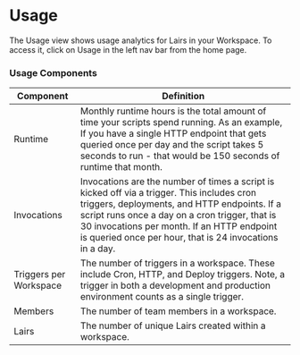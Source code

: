 # Usage

The Usage view shows usage analytics for Lairs in your Workspace. To access it, click on Usage in the left nav bar from the home page.

### Usage Components

| Component              | Definition                                                                                                                                                                                                                                                                                               |
| ---------------------- | -------------------------------------------------------------------------------------------------------------------------------------------------------------------------------------------------------------------------------------------------------------------------------------------------------- |
| Runtime                | Monthly runtime hours is the total amount of time your scripts spend running. As an example, If you have a single HTTP endpoint that gets queried once per day and the script takes 5 seconds to run - that would be 150 seconds of runtime that month.                                                  |
| Invocations            | Invocations are the number of times a script is kicked off via a trigger. This includes cron triggers, deployments, and HTTP endpoints. If a script runs once a day on a cron trigger, that is 30 invocations per month. If an HTTP endpoint is queried once per hour, that is 24 invocations in a day.  |
| Triggers per Workspace | The number of triggers in a workspace. These include Cron, HTTP, and Deploy triggers. Note, a trigger in both a development and production environment counts as a single trigger.                                                                                                                       |
| Members                | The number of team members in a workspace.                                                                                                                                                                                                                                                               |
| Lairs                  | The number of unique Lairs created within a workspace.                                                                                                                                                                                                                                                   |
